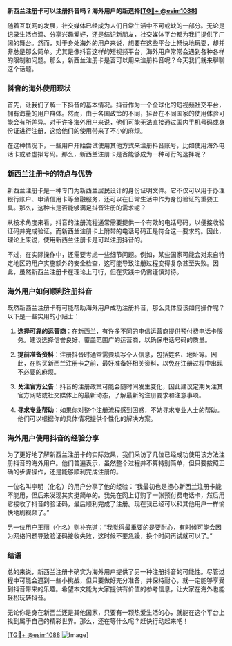 **新西兰注册卡可以注册抖音吗？海外用户的新选择[[TG💪+ @esim1088](https://t.me/s/esim1088)]**

随着互联网的发展，社交媒体已经成为人们日常生活中不可或缺的一部分。无论是记录生活点滴、分享兴趣爱好，还是结识新朋友，社交媒体平台都为我们提供了广阔的舞台。然而，对于身处海外的用户来说，想要在这些平台上畅快地玩耍，却并非总是那么简单。尤其是像抖音这样的短视频平台，海外用户常常会遇到各种各样的限制和问题。那么，新西兰注册卡是否可以用来注册抖音呢？今天我们就来聊聊这个话题。

### 抖音的海外使用现状

首先，让我们了解一下抖音的基本情况。抖音作为一个全球化的短视频社交平台，拥有海量的用户群体。然而，由于各国政策的不同，抖音在不同国家的使用体验可能会有所差异。对于许多海外用户来说，他们可能无法直接通过国内手机号码或身份证进行注册，这给他们的使用带来了不小的麻烦。

在这种情况下，一些用户开始尝试使用其他方式来注册抖音账号，比如使用海外电话卡或者虚拟号码。那么，新西兰注册卡是否能够成为一种可行的选择呢？

### 新西兰注册卡的特点与优势

新西兰注册卡是一种专门为新西兰居民设计的身份证明文件。它不仅可以用于办理银行账户、申请信用卡等金融服务，还可以在日常生活中作为身份验证的重要工具。那么，这种卡是否能够满足抖音注册的需求呢？

从技术角度来看，抖音的注册流程通常需要提供一个有效的电话号码，以便接收验证码并完成验证。而新西兰注册卡上附带的电话号码正是符合这一要求的。因此，理论上来说，使用新西兰注册卡是可以注册抖音的。

不过，在实际操作中，还需要考虑一些细节问题。例如，某些国家可能会对来自特定地区的用户实施额外的安全检查，这可能导致注册过程变得复杂甚至失败。因此，虽然新西兰注册卡在理论上可行，但在实践中仍需谨慎对待。

### 海外用户如何顺利注册抖音

既然新西兰注册卡有可能帮助海外用户成功注册抖音，那么具体应该如何操作呢？以下是一些实用的小贴士：

1. **选择可靠的运营商**：在新西兰，有许多不同的电信运营商提供预付费电话卡服务。建议选择信誉良好、覆盖范围广的运营商，以确保电话号码的质量。
   
2. **提前准备资料**：注册抖音时通常需要填写个人信息，包括姓名、地址等。因此，在购买新西兰注册卡之前，最好准备好相关资料，以免在注册过程中出现不必要的麻烦。

3. **关注官方公告**：抖音的注册政策可能会随时间发生变化，因此建议定期关注其官方网站或社交媒体上的最新动态，了解最新的注册要求和注意事项。

4. **寻求专业帮助**：如果你对整个注册流程感到困惑，不妨寻求专业人士的帮助。他们可以根据你的具体情况提供个性化的解决方案。

### 海外用户使用抖音的经验分享

为了更好地了解新西兰注册卡的实际效果，我们采访了几位已经成功使用该方法注册抖音的海外用户。他们普遍表示，虽然整个过程并不算特别简单，但只要按照正确的步骤操作，还是能够顺利完成注册的。

一位名叫李明（化名）的用户分享了他的经验：“我最初也是担心新西兰注册卡能不能用，但后来发现其实挺简单的。我先在网上订购了一张预付费电话卡，然后用它接收了抖音的验证码，最后顺利完成了注册。现在我已经可以和其他用户一样愉快地刷视频了。”

另一位用户王丽（化名）则补充道：“我觉得最重要的是要耐心，有时候可能会因为网络问题导致验证码接收失败，这时候不要急躁，换个时间再试就可以了。”

### 结语

总的来说，新西兰注册卡确实为海外用户提供了另一种注册抖音的可能性。尽管过程中可能会遇到一些小挑战，但只要做好充分准备，并保持耐心，就一定能够享受到抖音带来的乐趣。希望本文能为大家提供有价值的参考信息，让大家在海外也能轻松玩转抖音。

无论你是身在新西兰还是其他国家，只要有一颗热爱生活的心，就能在这个平台上找到属于自己的精彩世界。那么，还在等什么呢？赶快行动起来吧！

[[TG💪+ @esim1088](https://t.me/s/esim1088) ![Image](https://i.postimg.cc/4NQfJmqS/Snipaste-2025-05-13-00-14-12.png)]